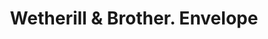 ---
doi: 10.7916/D8MG91P7
date_other: '1893'
date_other_textual: '1893'
form: printed ephemera
genre:
- Envelopes
name:
- Wetherill & Brother
object_in_context_url: https://biggert.cul.columbia.edu/items/view/ave_biggert_01453
subject_hierarchical_geographic:
- Philadelphia, Pennsylvania, United States
subject_name:
- Wetherill & Brother
title: Wetherill & Brother. Envelope
sort_title: Wetherill & Brother. Envelope
call_number: ave_biggert_01453
coordinates:
- 40.00944444444445,-75.13333333333334
pid: ave_biggert_01453
identifiers: ave_biggert_01453
thumbnail: false
permalink: /biggert/ave_biggert_01453/
layout: iiif-image-page
---